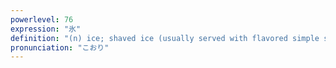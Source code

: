 ```yaml
---
powerlevel: 76
expression: "氷"
definition: "(n) ice; shaved ice (usually served with flavored simple syrup); (P)"
pronunciation: "こおり"
---
```


